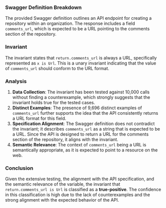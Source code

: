 ### Swagger Definition Breakdown
The provided Swagger definition outlines an API endpoint for creating a repository within an organization. The response includes a field `comments_url`, which is expected to be a URL pointing to the comments section of the repository.

### Invariant
The invariant states that `return.comments_url` is always a URL, specifically represented as `x is Url`. This is a unary invariant indicating that the value of `comments_url` should conform to the URL format.

### Analysis
1. **Data Collection**: The invariant has been tested against 10,000 calls without finding a counterexample, which strongly suggests that the invariant holds true for the tested cases.
2. **Distinct Examples**: The presence of 9,696 distinct examples of `comments_url` further supports the idea that the API consistently returns a URL format for this field.
3. **Specification Alignment**: The Swagger definition does not contradict the invariant; it describes `comments_url` as a string that is expected to be a URL. Since the API is designed to return a URL for the comments section of the repository, it aligns with the invariant.
4. **Semantic Relevance**: The context of `comments_url` being a URL is semantically appropriate, as it is expected to point to a resource on the web.

### Conclusion
Given the extensive testing, the alignment with the API specification, and the semantic relevance of the variable, the invariant that `return.comments_url is Url` is classified as a **true-positive**. The confidence in this classification is high due to the lack of counterexamples and the strong alignment with the expected behavior of the API.
